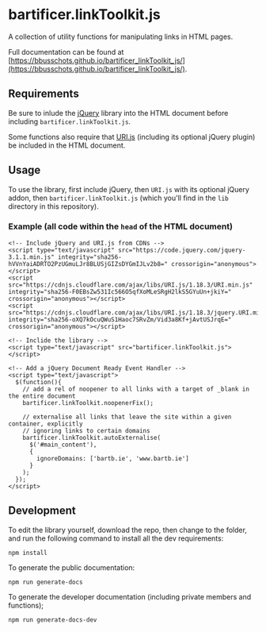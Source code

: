 # bartificer.linkToolkit.js

A collection of utility functions for manipulating links in HTML pages.

Full documentation can be found at [https://bbusschots.github.io/bartificer_linkToolkit_js/](https://bbusschots.github.io/bartificer_linkToolkit_js/).

## Requirements

Be sure to inlude the [jQuery](http://jquery.com) library into the HTML document before including `bartificer.linkToolkit.js`.

Some functions also require that [URI.js](https://medialize.github.io/URI.js/) (including its optional jQuery plugin) be included in the HTML document.

## Usage

To use the library, first include jQuery, then `URI.js` with its optional jQuery addon, then `bartificer.linkToolkit.js` (which you'll find in the `lib` directory in this repository).

### Example (all code within the `head` of the HTML document)

```
<!-- Include jQuery and URI.js from CDNs -->
<script type="text/javascript" src="https://code.jquery.com/jquery-3.1.1.min.js" integrity="sha256-hVVnYaiADRTO2PzUGmuLJr8BLUSjGIZsDYGmIJLv2b8=" crossorigin="anonymous"></script>
<script src="https://cdnjs.cloudflare.com/ajax/libs/URI.js/1.18.3/URI.min.js" integrity="sha256-F0EBsZw531Ic566O5qfXoMLeSRgH2lkS5GYuUn+jkiY=" crossorigin="anonymous"></script>
<script src="https://cdnjs.cloudflare.com/ajax/libs/URI.js/1.18.3/jquery.URI.min.js" integrity="sha256-oXQ7kOcuQWuS1Haoc7SRvZm/Vid3a8Kf+jAvtUSJrqE=" crossorigin="anonymous"></script>

<!-- Inclide the library -->
<script type="text/javascript" src="bartificer.linkToolkit.js"></script>

<!-- Add a jQuery Document Ready Event Handler -->
<script type="text/javascript">
  $(function(){
  	// add a rel of noopener to all links with a target of _blank in the entire document
  	bartificer.linkToolkit.noopenerFix();
  	
  	// externalise all links that leave the site within a given container, explicitly
  	// ignoring links to certain domains
  	bartificer.linkToolkit.autoExternalise(
  	  $('#main_content'),
  	  {
  	  	ignoreDomains: ['bartb.ie', 'www.bartb.ie']
  	  }
  	);
  });
</script>
```

## Development

To edit the library yourself, download the repo, then change to the folder, and run the following command to install all the dev requirements:

```
npm install
```

To generate the public documentation:

```
npm run generate-docs
```

To generate the developer documentation (including private members and functions);

```
npm run generate-docs-dev
```